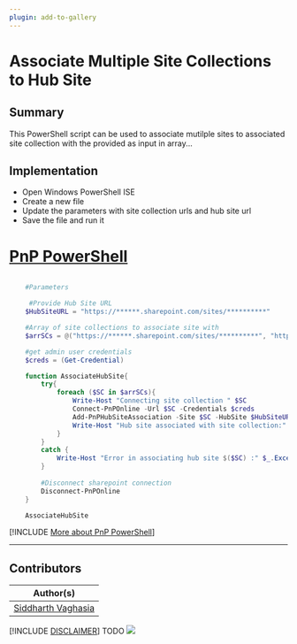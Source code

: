 ```yaml
---
plugin: add-to-gallery
---
```


# Associate Multiple Site Collections to Hub Site

## Summary

This PowerShell script can be used to  associate mutilple sites to associated site collection with the provided as input in array...

## Implementation

- Open Windows PowerShell ISE
- Create a new file
- Update the parameters with site collection urls and hub site url
- Save the file and run it
 
# [PnP PowerShell](#tab/pnpps)
```powershell

	#Parameters

     #Provide Hub Site URL
	$HubSiteURL = "https://******.sharepoint.com/sites/**********"

	#Array of site collections to associate site with
    $arrSCs = @("https://******.sharepoint.com/sites/**********", "https://******.sharepoint.com/sites/**********", "https://******.sharepoint.com/sites/**********")

	#get admin user credentials
	$creds = (Get-Credential)

	function AssociateHubSite{
		try{
			foreach ($SC in $arrSCs){ 
				Write-Host "Connecting site collection " $SC 
				Connect-PnPOnline -Url $SC -Credentials $creds
				Add-PnPHubSiteAssociation -Site $SC -HubSite $HubSiteURL -ErrorAction Stop
				Write-Host "Hub site associated with site collection:" $SC -ForegroundColor Green            
			}
		}
		catch {
			Write-Host "Error in associating hub site $($SC) :" $_.Exception.Message -ForegroundColor Red
		}   
		
		#Disconnect sharepoint connection
		Disconnect-PnPOnline
	}

	AssociateHubSite
```
[!INCLUDE [More about PnP PowerShell](../../docfx/includes/MORE-PNPPS.md)]
***

## Contributors

| Author(s) |
|-----------|
| [Siddharth Vaghasia](https://github.com/siddharth-vaghasia) |

[!INCLUDE [DISCLAIMER](../../docfx/includes/DISCLAIMER.md)]
TODO <img src="https://pnptelemetry.azurewebsites.net/script-samples/scripts/spo-associate-multiple-sites-to-hub" aria-hidden="true" />